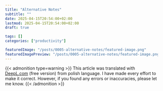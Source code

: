 ```yaml
---
title: "Alternative Notes"
subtitle: ""
date: 2025-04-15T20:54:00+02:00
lastmod: 2025-04-15T20:54:00+02:00
draft: true

tags: []
categories: ["productivity"]

featuredImage: "/posts/0005-alternative-notes/featured-image.png"
featuredImagePreview: "/posts/0005-alternative-notes/featured-image.png"
---
```


<!--more-->

{{< admonition type=warning >}}
This article was translated with [DeepL.com](https://deepl.com) (free version) from polish language. I have made every
effort to make it correct. However, if you found any errors or inaccuracies, please let me know.
{{< /admonition >}}

